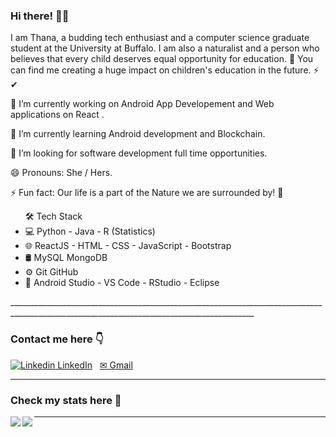 ### Hi there! 🙋‍♀️
I am Thana, a budding tech enthusiast and a computer science graduate student at the University at Buffalo.
I am also a naturalist and a person who believes that every child deserves equal opportunity for education. 🎈
You can find me creating a huge impact on children's education in the future. ⚡ ✔

🔭 I’m currently working on Android App Developement and Web applications on React .

🌱 I’m currently learning Android development and Blockchain.

👯 I’m looking for software development full time opportunities.

😄 Pronouns: She / Hers.

⚡ Fun fact: Our life is a part of the Nature we are surrounded by! 💚

<ul>
🛠  Tech Stack


<li>
💻   Python - Java - R (Statistics)
</li>
<li>
🌐   ReactJS - HTML - CSS - JavaScript - Bootstrap
</li>
<li>
🛢   MySQL MongoDB
</li>
<li>
⚙️   Git GitHub
</li>
<li>
🔧   Android Studio - VS Code - RStudio - Eclipse
 </li>
</ul>
___________________________________________________________________________________________________________________________________________

### Contact me here 👇
[![Linkedin](https://i.stack.imgur.com/gVE0j.png) LinkedIn](https://www.linkedin.com/public-profile/settings?trk=d_flagship3_profile_self_view_public_profile&lipi=urn%3Ali%3Apage%3Ad_flagship3_profile_self_edit_contact_info%3Bi3LC7lw5TemYOdFA7TxWLQ%3D%3D)
&nbsp;
<a href="mailto: thanashreej@gmail.com">✉ Gmail</a>
____________________________________________________________________________________________________________________________________________________

### Check my stats here 👑
<a href="https://github.com/thanashr/github-readme-stats">
  <img align="left" src="https://github-readme-stats.vercel.app/api/?username=thanashr&show_icons=true&theme=material-palenight&repo=github-readme-stats" />
</a>
<a href="https://github.com/thanashr/convoychat">
  <img align="left" src="https://github-readme-stats.vercel.app/api/top-langs/?username=thanashr&show_icons=true&theme=material-palenight&repo=convoychat" />
</a>

___________________________________________________________________________________________________________________________________________________________



